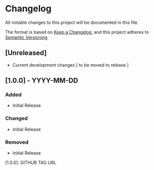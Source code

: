 # Changelog

All notable changes to this project will be documented in this file.

The format is based on [Keep a Changelog](https://keepachangelog.com/en/1.0.0/),
and this project adheres to
[Semantic Versioning](https://semver.org/spec/v2.0.0.html).

## [Unreleased]

-   Current development changes [ to be moved to release ]

## [1.0.0] - YYYY-MM-DD

### Added

-   Initial Release

### Changed

-   Initial Release

### Removed

-   Initial Release

[1.0.0]: GITHUB TAG URL
